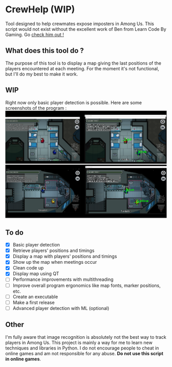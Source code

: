 # CrewHelp (WIP)
Tool designed to help crewmates expose imposters in Among Us.
This script would not exist without the excellent work of Ben from Learn Code By Gaming. Go [check him out !](https://www.youtube.com/c/LearnCodeByGaming)

## What does this tool do ?
The purpose of this tool is to display a map giving the last positions of the players encountered at each meeting. For the moment it's not functional, but I'll do my best to make it work.

## WIP
Right now only basic player detection is possible. Here are some screenshots of the program :
![demo_medbay.png](https://github.com/dorian-bucaille/CrewHelp/blob/main/illustration/demo_medbay.png?raw=true)
![demo_nav.png](https://github.com/dorian-bucaille/CrewHelp/blob/main/illustration/demo_nav.png?raw=true)

## To do
- [x] Basic player detection
- [x] Retrieve players' positions and timings
- [x] Display a map with players' positions and timings
- [x] Show up the map when meetings occur
- [x] Clean code up
- [x] Display map using QT
- [ ] Performance improvements with multithreading
- [ ] Improve overall program ergonomics like map fonts, marker positions, etc.
- [ ] Create an executable
- [ ] Make a first release
- [ ] Advanced player detection with ML (optional)

## Other
I'm fully aware that image recognition is absolutely not the best way to track players in Among Us. This project is mainly a way for me to learn new techniques and libraries in Python.
I do not encourage people to cheat in online games and am not responsible for any abuse. __Do not use this script in online games__.
